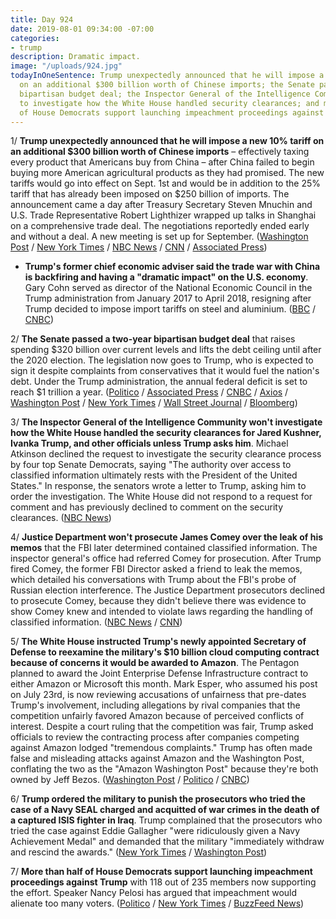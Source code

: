 ```yaml
---
title: Day 924
date: 2019-08-01 09:34:00 -07:00
categories:
- trump
description: Dramatic impact.
image: "/uploads/924.jpg"
todayInOneSentence: Trump unexpectedly announced that he will impose a new 10% tariff
  on an additional $300 billion worth of Chinese imports; the Senate passed a two-year
  bipartisan budget deal; the Inspector General of the Intelligence Community declined
  to investigate how the White House handled security clearances; and more than half
  of House Democrats support launching impeachment proceedings against Trump.
---
```


1/ **Trump unexpectedly announced that he will impose a new 10% tariff on an additional $300 billion worth of Chinese imports** – effectively taxing every product that Americans buy from China – after China failed to begin buying more American agricultural products as they had promised. The new tariffs would go into effect on Sept. 1st and would be in addition to the 25% tariff that has already been imposed on $250 billion of imports. The announcement came a day after Treasury Secretary Steven Mnuchin and U.S. Trade Representative Robert Lighthizer wrapped up talks in Shanghai on a comprehensive trade deal. The negotiations reportedly ended early and without a deal. A new meeting is set up for September. ([Washington Post](https://www.washingtonpost.com/business/economy/trump-says-he-will-impose-new-tariffs-on-300-billion-in-chinese-imports-starting-next-month-ending-brief-cease-fire-in-trade-war/2019/08/01/d8d42c86-b482-11e9-8949-5f36ff92706e_story.html) / [New York Times](https://www.nytimes.com/2019/08/01/us/politics/china-trade-trump.html) / [NBC News](https://www.nbcnews.com/business/economy/trump-slaps-10-percent-tariff-300b-more-chinese-goods-n1038311) / [CNN](https://www.cnn.com/2019/08/01/economy/new-china-tariffs-threat-trump/index.html) / [Associated Press](https://apnews.com/431f4cf54078434f81d5af519ac82c44))

* **Trump's former chief economic adviser said the trade war with China is backfiring and having a "dramatic impact" on the U.S. economy**. Gary Cohn served as director of the National Economic Council in the Trump administration from January 2017 to April 2018, resigning after Trump decided to impose import tariffs on steel and aluminium. ([BBC](https://www.bbc.com/news/business-49187126) / [CNBC](https://www.cnbc.com/2019/08/01/gary-cohn-trumps-trade-war-with-china-is-hurting-the-us-economy-more.html))

2/ **The Senate passed a two-year bipartisan budget deal** that raises spending $320 billion over current levels and lifts the debt ceiling until after the 2020 election. The legislation now goes to Trump, who is expected to sign it despite complaints from conservatives that it would fuel the nation's debt. Under the Trump administration, the annual federal deficit is set to reach $1 trillion a year. ([Politico](https://www.politico.com/story/2019/08/01/budget-deal-senate-vote-1444084) / [Associated Press](https://apnews.com/9a70f20290db4bd593d4051c84c547e5) / [CNBC](https://www.cnbc.com/2019/08/01/senate-passes-2-year-budget-deal-sending-bill-to-trump.html) / [Axios](https://www.axios.com/senate-passes-budget-deal-debt-ceiling-2021-d9aef39d-cf49-469e-8a7c-3324b183bf81.html) / [Washington Post](https://www.washingtonpost.com/business/economy/senate-passes-two-year-budget-and-debt-ceiling-bill-sending-to-trump/2019/08/01/5b57dd38-b3de-11e9-8949-5f36ff92706e_story.html) / [New York Times](https://www.nytimes.com/2019/08/01/us/politics/senate-budget-deficit.html) / [Wall Street Journal](https://www.wsj.com/articles/senate-passes-two-year-spending-deal-that-suspends-debt-ceiling-11564676077) / [Bloomberg](https://www.bloomberg.com/news/articles/2019-08-01/senate-clears-two-year-debt-budget-plan-for-trump-s-signature))

3/ **The Inspector General of the Intelligence Community won't investigate how the White House handled the security clearances for Jared Kushner, Ivanka Trump, and other officials unless Trump asks him**. Michael Atkinson declined the request to investigate the security clearance process by four top Senate Democrats, saying "The authority over access to classified information ultimately rests with the President of the United States." In response, the senators wrote a letter to Trump, asking him to order the investigation. The White House did not respond to a request for comment and has previously declined to comment on the security clearances. ([NBC News](https://www.nbcnews.com/politics/national-security/watchdog-tells-democrats-he-can-t-probe-white-house-security-n1037486))

4/ **Justice Department won't prosecute James Comey over the leak of his memos** that the FBI later determined contained classified information. The inspector general's office had referred Comey for prosecution. After Trump fired Comey, the former FBI Director asked a friend to leak the memos, which detailed his conversations with Trump about the FBI's probe of Russian election interference. The Justice Department prosecutors declined to prosecute Comey, because they didn't believe there was evidence to show Comey knew and intended to violate laws regarding the handling of classified information. ([NBC News](https://www.nbcnews.com/politics/justice-department/justice-department-won-t-prosecute-comey-over-leak-his-memos-n1038326) / [CNN](https://www.cnn.com/2019/08/01/politics/james-comey-justice-department-ig/index.html))

5/ **The White House instructed Trump's newly appointed Secretary of Defense to reexamine the military's $10 billion cloud computing contract because of concerns it would be awarded to Amazon**. The Pentagon planned to award the Joint Enterprise Defense Infrastructure contract to either Amazon or Microsoft this month. Mark Esper, who assumed his post on July 23rd, is now reviewing accusations of unfairness that pre-dates Trump's involvement, including allegations by rival companies that the competition unfairly favored Amazon because of perceived conflicts of interest. Despite a court ruling that the competition was fair, Trump asked officials to review the contracting process after companies competing against Amazon lodged "tremendous complaints." Trump has often made false and misleading attacks against Amazon and the Washington Post, conflating the two as the "Amazon Washington Post" because they're both owned by Jeff Bezos. ([Washington Post](https://www.washingtonpost.com//business/2019/08/01/after-trump-cites-amazon-concerns-pentagon-re-examines-billion-jedi-cloud-contract-process/) / [Politico](https://www.politico.com/story/2019/08/01/pentagon-amazon-contract-1630381) / [CNBC](https://www.cnbc.com/2019/08/01/defense-secretary-is-reviewing-10-billion-pentagon-cloud-contract-after-trump-says-it-unfairly-favored-amazon.html))

6/ **Trump ordered the military to punish the prosecutors who tried the case of a Navy SEAL charged and acquitted of war crimes in the death of a captured ISIS fighter in Iraq**. Trump complained that the prosecutors who tried the case against Eddie Gallagher "were ridiculously given a Navy Achievement Medal" and demanded that the military "immediately withdraw and rescind the awards." ([New York Times](https://www.nytimes.com/2019/07/31/us/politics/trump-navy-seal-war-crimes.html) / [Washington Post](https://www.washingtonpost.com/politics/trump-orders-lawyers-achievement-awards-revoked-in-navy-seal-murder-case/2019/07/31/11a74d2c-b3cf-11e9-951e-de024209545d_story.html?utm_term=.978091ebf6c2))

7/ **More than half of House Democrats support launching impeachment proceedings against Trump** with 118 out of 235 members now supporting the effort. Speaker Nancy Pelosi has argued that impeachment would alienate too many voters. ([Politico](https://www.politico.com/story/2019/08/01/majority-house-democrats-support-impeachment-1440799) / [New York Times](https://www.nytimes.com/2019/08/01/us/politics/impeachment-house-democrats-trump.html) / [BuzzFeed News](https://www.buzzfeednews.com/article/addybaird/progressive-groups-impeachment-democrats-donald-trump))
